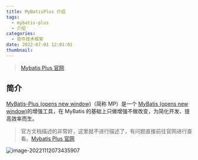 ```yaml
---
title: MyBatisPlus 介绍
tags:
  - mybatis-plus
  - 介绍
categories:
  - 软件技术框架
date: 2022-07-01 12:01:01
thumbnail:
---
```


> [Mybatis Plus 官网](https://baomidou.com/)

## 简介

[MyBatis-Plus (opens new window)](https://github.com/baomidou/mybatis-plus)（简称 MP）是一个 [MyBatis (opens new window)](https://www.mybatis.org/mybatis-3/)的增强工具，在 MyBatis 的基础上只做增强不做改变，为简化开发、提高效率而生。

> 官方文档描述的非常好，这里就不进行描述了，有问题直接前往官网进行查看。[Mybatis Plus 官网](https://baomidou.com/)

![image-20221112073435907](https://file.pandacode.cn/blog/202211120734078.png) 
